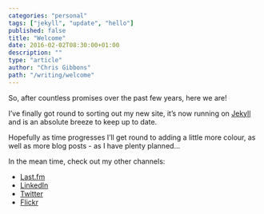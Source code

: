 ```yaml
---
categories: "personal"
tags: ["jekyll", "update", "hello"]
published: false
title: "Welcome"
date: 2016-02-02T08:30:00+01:00
description: ""
type: "article"
author: "Chris Gibbons"
path: "/writing/welcome"
---
```


So, after countless promises over the past few years, here we are!

I&rsquo;ve finally got round to sorting out my new site, it&rsquo;s now running on [Jekyll](https://jekyllrb.com) and is an absolute breeze to keep up to date.

Hopefully as time progresses I&rsquo;ll get round to adding a little more colour, as well as more blog posts - as I have plenty planned...

In the mean time, check out my other channels:

* [Last.fm](https://www.last.fm/user/jibubo)
* [LinkedIn](https://uk.linkedin.com/in/cdgibbons)
* [Twitter](https://www.twitter.com/_gbbns)
* [Flickr](https://www.flickr.com/photos/jibubo/)
